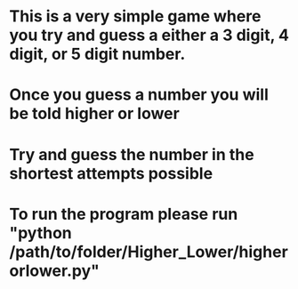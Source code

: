  # This is a very simple game where you try and guess a either a 3 digit, 4 digit, or 5 digit number.
 # Once you guess a number you will be told higher or lower
 # Try and guess the number in the shortest attempts possible
 # To run the program please run "python /path/to/folder/Higher_Lower/higherorlower.py"
